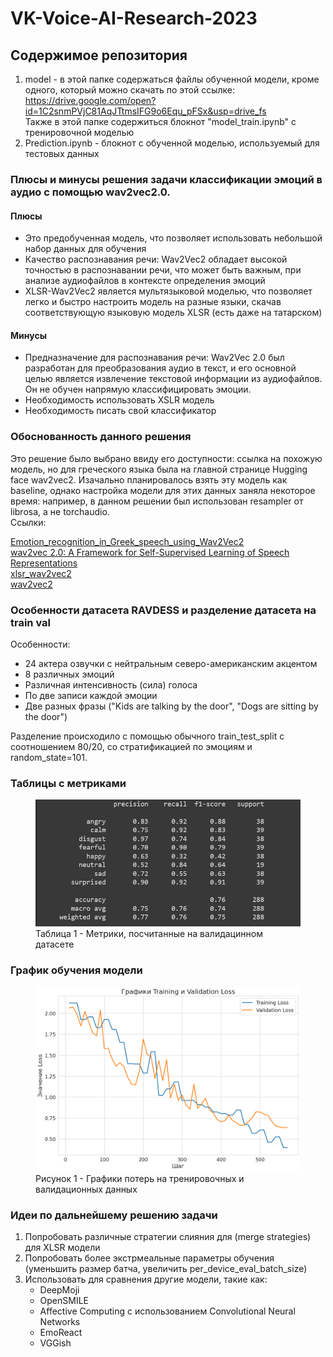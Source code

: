 # VK-Voice-AI-Research-2023
## Содержимое репозитория
1) model - в этой папке содержаться файлы обученной модели, кроме одного, который можно скачать по этой ссылке:  
https://drive.google.com/open?id=1C2snmPVjC81AqJTtmsIFG9o6Equ_pFSx&usp=drive_fs  
Также в этой папке содержиться блокнот "model_train.ipynb" с тренировочной моделью
2) Prediction.ipynb - блокнот с обученной моделью, используемый для тестовых данных


### Плюсы и минусы решения задачи классификации эмоций в аудио с помощью wav2vec2.0. 
#### Плюсы
* Это предобученная модель, что позволяет использовать небольшой набор данных для обучения
* Качество распознавания речи: Wav2Vec2 обладает высокой точностью в распознавании речи, что может быть важным, при анализе аудиофайлов в контексте определения эмоций
* XLSR-Wav2Vec2 является мультязыковой моделью, что позволяет легко и быстро настроить модель на разные языки, скачав соответствующую языковую модель XLSR (есть даже на татарском)

#### Минусы
* Предназначение для распознавания речи: Wav2Vec 2.0 был разработан для преобразования аудио в текст, и его основной целью является извлечение текстовой информации из аудиофайлов. Он не обучен напрямую классифицировать эмоции.
* Необходимость использовать XSLR модель
* Необходимость писать свой классификатор

### Обоснованность данного решения
Это решение было выбрано ввиду его доступности: ссылка на похожую модель, но для греческого языка была на главной странице Hugging face wav2vec2. Изачально планировалось взять эту модель как baseline, однако настройка модели для этих данных заняла некоторое время: например, в данном решении был использован resampler от librosa, а не torchaudio.  
Ссылки:  

[Emotion_recognition_in_Greek_speech_using_Wav2Vec2](https://colab.research.google.com/github/m3hrdadfi/soxan/blob/main/notebooks/Emotion_recognition_in_Greek_speech_using_Wav2Vec2.ipynb#scrollTo=4TkGYrVTFR6Y)  
[wav2vec 2.0: A Framework for Self-Supervised
Learning of Speech Representations](https://arxiv.org/pdf/2006.11477.pdf)  
[xlsr_wav2vec2](https://huggingface.co/docs/transformers/model_doc/xlsr_wav2vec2)  
[wav2vec2](https://huggingface.co/docs/transformers/model_doc/wav2vec2)  

### Особенности датасета RAVDESS и разделение датасета на train val  
Особенности:  
* 24 актера озвучки с нейтральным северо-американским акцентом
* 8 различных эмоций
* Различная интенсивность (сила) голоса
* По две записи каждой эмоции
* Две разных фразы ("Kids are talking by the door", "Dogs are sitting by the door")  

Разделение происходило с помощью обычного train_test_split с соотношением 80/20, со стратификацией по эмоциям и random_state=101.

### Таблицы с метриками  
<figure>
  <img
  src="https://raw.githubusercontent.com/Uberwald/VK-Voice-AI-Research-2023/main/classification_report.bmp"
  >
  <figcaption>Таблица 1 - Метрики, посчитанные на валидацинном датасете</figcaption>
</figure>  

### График обучения модели
<figure>
  <img
  src="chart.png"
  >
  <figcaption>Рисунок 1 - Графики потерь на тренировочных и валидационных данных</figcaption>
</figure>  

### Идеи по дальнейшему решению задачи
1) Попробовать различные стратегии слияния для (merge strategies) для XLSR модели
2) Попробовать более экстрмеальные параметры обучения (уменьшить размер батча, увеличить per_device_eval_batch_size)
3) Использовать для сравнения другие модели, такие как:
   + DeepMoji
   + OpenSMILE
   + Affective Computing с использованием Convolutional Neural Networks
   + EmoReact
   + VGGish 





